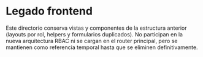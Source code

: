 # Legado frontend

Este directorio conserva vistas y componentes de la estructura anterior (layouts por rol, helpers y formularios duplicados). No participan en la nueva arquitectura RBAC ni se cargan en el router principal, pero se mantienen como referencia temporal hasta que se eliminen definitivamente.

